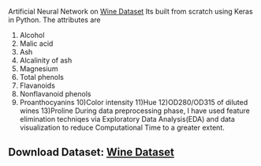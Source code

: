 Artificial Neural Network on [Wine Dataset](!https://archive.ics.uci.edu/ml/datasets/wine)
Its built from scratch using Keras in Python.
The attributes are 
1) Alcohol
2) Malic acid
3) Ash
4) Alcalinity of ash
5) Magnesium
6) Total phenols
7) Flavanoids
8) Nonflavanoid phenols
9) Proanthocyanins
10)Color intensity
11)Hue
12)OD280/OD315 of diluted wines
13)Proline
During data preprocessing phase, I have used feature elimination techniqes via Exploratory Data Analysis(EDA) and data visualization to reduce Computational Time to a greater extent.

## Download Dataset: [Wine Dataset](https://archive.ics.uci.edu/ml/machine-learning-databases/wine/)
